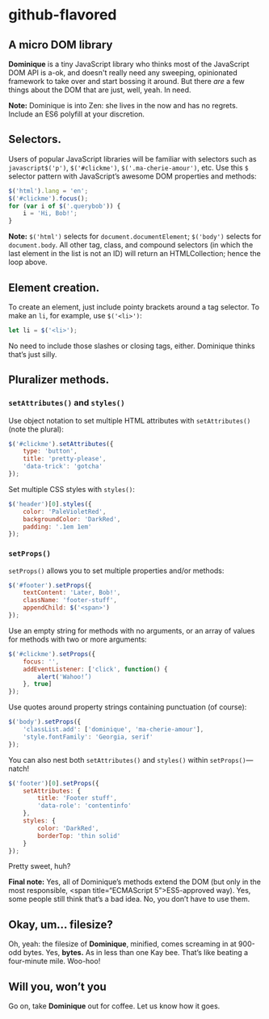 # github-flavored 

## A micro DOM library 
	
**Dominique** is a tiny JavaScript library who thinks most of the JavaScript DOM API is a-ok, and doesn't really need any sweeping, opinionated framework to take over and start bossing it around. But there *are* a few things about the DOM that are just, well, yeah. In need.

**Note:**  Dominique is into Zen: she lives in the now and has no regrets. Include an <span title="ECMAScript 6">ES6</span> polyfill at your discretion.

## Selectors.

Users of popular JavaScript libraries will be familiar with selectors such as ```javascript$('p')```, `$('#clickme')`, `$('.ma-cherie-amour')`, etc. Use this `$` selector pattern with JavaScript&rsquo;s awesome DOM properties and methods:

```javascript
$('html').lang = 'en';
$('#clickme').focus();
for (var i of $('.querybob')) {
	i = 'Hi, Bob!';
}
```

**Note:** `$('html')` selects for `document.documentElement`; `$('body')` selects for `document.body`. All other tag, class, and compound selectors (in which the last element in the list is not an ID) will return an HTMLCollection; hence the loop above.

## Element creation.

To create an element, just include pointy brackets around a tag selector. To make an `li`, for example, use `$('<li>')`:

```javascript
let li = $('<li>');
```

No need to include those slashes or closing tags, either. Dominique thinks that&rsquo;s just silly.

## Pluralizer methods.

### `setAttributes()` and `styles()`

Use object notation to set multiple HTML attributes with `setAttributes()` (note the plural):

```javascript
$('#clickme').setAttributes({
	type: 'button',
	title: 'pretty-please',
	'data-trick': 'gotcha'
});
```

Set multiple CSS styles with `styles()`:

```javascript
$('header')[0].styles({
	color: 'PaleVioletRed',
	backgroundColor: 'DarkRed',
	padding: '.1em 1em'
});
```

### `setProps()`

`setProps()` allows you to set multiple properties and/or methods:

```javascript
$('#footer').setProps({
	textContent: 'Later, Bob!',
	className: 'footer-stuff',
	appendChild: $('<span>')
});
```

Use an empty string for methods with no arguments, or an array of values for methods with two or more arguments:

```javascript
$('#clickme').setProps({
	focus: '',
	addEventListener: ['click', function() {
		alert('Wahoo!’)
	}, true]
});
```

Use quotes around property strings containing punctuation (of course):

```javascript
$('body').setProps({
	'classList.add': ['dominique', 'ma-cherie-amour'],
	'style.fontFamily': 'Georgia, serif'
});
```

You can also nest both `setAttributes()` and `styles()` within `setProps()`&mdash;natch!

```javascript
$('footer')[0].setProps({
	setAttributes: {
		title: 'Footer stuff',
		'data-role': 'contentinfo'
	},
	styles: {
		color: 'DarkRed',
		borderTop: 'thin solid'
	}
});
```

Pretty sweet, huh?

**Final note:** Yes, all of Dominique&rsquo;s methods extend the DOM (but only in the most responsible, <span title=“ECMAScript 5”>ES5</span>-approved way). Yes, some people still think that&rsquo;s a bad idea. No, you don&rsquo;t have to use them.

## Okay, um&hellip; filesize?

Oh, yeah: the filesize of **Dominique**, minified, comes screaming in at 900-odd bytes. Yes, **bytes.** As in less than one Kay bee. That&rsquo;s like beating a four-minute mile. Woo-hoo!

## Will you, won&rsquo;t you

Go on, take **Dominique** out for coffee. Let us know how it goes.
